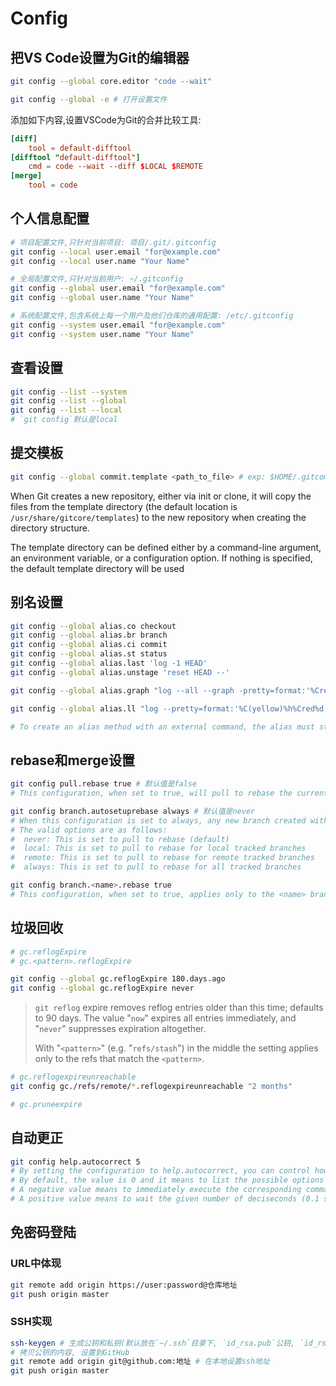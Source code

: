 # Config

## 把VS Code设置为Git的编辑器

```bash
git config --global core.editor "code --wait"

git config --global -e # 打开设置文件
```

添加如下内容,设置VSCode为Git的合并比较工具:

```conf
[diff]
    tool = default-difftool
[difftool "default-difftool"]
    cmd = code --wait --diff $LOCAL $REMOTE
[merge]
    tool = code
```

## 个人信息配置

```bash
# 项目配置文件,只针对当前项目: 项目/.git/.gitconfig
git config --local user.email "for@example.com"
git config --local user.name "Your Name"

# 全局配置文件,只针对当前用户: ~/.gitconfig
git config --global user.email "for@example.com"
git config --global user.name "Your Name"

# 系统配置文件,包含系统上每一个用户及他们仓库的通用配置: /etc/.gitconfig
git config --system user.email "for@example.com"
git config --system user.name "Your Name"
```

## 查看设置

```bash
git config --list --system
git config --list --global
git config --list --local
# `git config`默认是local
```

## 提交模板

```bash
git config --global commit.template <path_to_file> # exp: $HOME/.gitcommitmsg.txt
```

When Git creates a new repository, either via init or clone, it will copy the files from the template directory (the default location is `/usr/share/gitcore/templates`) to the new repository when creating the directory structure.

The template directory can be defined either by a command-line argument, an environment variable, or a configuration option. If nothing is specified, the default template directory will be used

## 别名设置

```bash
git config --global alias.co checkout
git config --global alias.br branch
git config --global alias.ci commit
git config --global alias.st status
git config --global alias.last 'log -1 HEAD'
git config --global alias.unstage 'reset HEAD --'

git config --global alias.graph "log --all --graph -pretty=format:'%Cred%h%Creset -%C(yellow)%d%Creset %s %Cgreen(%ci) %C(boldblue)<%an>%Creset'"

git config --global alias.ll "log --pretty=format:'%C(yellow)%h%Cred%d %Creset%s %Cgreen(%cr) %C(bold blue)<%an>%Creset' --numstat"

# To create an alias method with an external command, the alias must start with an exclamation mark !.
```

## rebase和merge设置

```bash
git config pull.rebase true # 默认值是false
# This configuration, when set to true, will pull to rebase the current branch on top of the fetched one when performing a git pull

git config branch.autosetuprebase always # 默认值是never
# When this configuration is set to always, any new branch created with <git branch or git checkout that tracks another branch will be set up to pull to rebase (instead of merge). 
# The valid options are as follows: 
#  never: This is set to pull to rebase (default) 
#  local: This is set to pull to rebase for local tracked branches 
#  remote: This is set to pull to rebase for remote tracked branches 
#  always: This is set to pull to rebase for all tracked branches 

git config branch.<name>.rebase true
# This configuration, when set to true, applies only to the <name> branch and tells Git to pull to rebase when performing git pull on the given branch
```

## 垃圾回收

```bash
# gc.reflogExpire
# gc.<pattern>.reflogExpire

git config --global gc.reflogExpire 180.days.ago
git config --global gc.reflogExpire never
```

> `git reflog` expire removes reflog entries older than this time; defaults to 90 days.
> The value "`now`" expires all entries immediately, and "`never`" suppresses expiration altogether.
>
> With "`<pattern>`" (e.g. "`refs/stash`") in the middle the setting applies only to the refs that match the `<pattern>`.

```bash
# gc.reflogexpireunreachable
git config gc./refs/remote/*.reflogexpireunreachable "2 months"

# gc.pruneexpire
```

## 自动更正

```bash
git config help.autocorrect 5
# By setting the configuration to help.autocorrect, you can control how Git will behave when you accidentally send a typo to it. 
# By default, the value is 0 and it means to list the possible options similar to the input (if statisis given, status will be shown). 
# A negative value means to immediately execute the corresponding command. 
# A positive value means to wait the given number of deciseconds (0.1 sec) before running the command (so there is an amount of time in which to cancel it).
```

## 免密码登陆

### URL中体现

```bash
git remote add origin https://user:password@仓库地址
git push origin master
```

### SSH实现

```bash
ssh-keygen # 生成公钥和私钥(默认放在`~/.ssh`目录下, `id_rsa.pub`公钥, `id_rsa`私钥)
# 拷贝公钥的内容, 设置到GitHub
git remote add origin git@github.com:地址 # 在本地设置ssh地址
git push origin master
```
